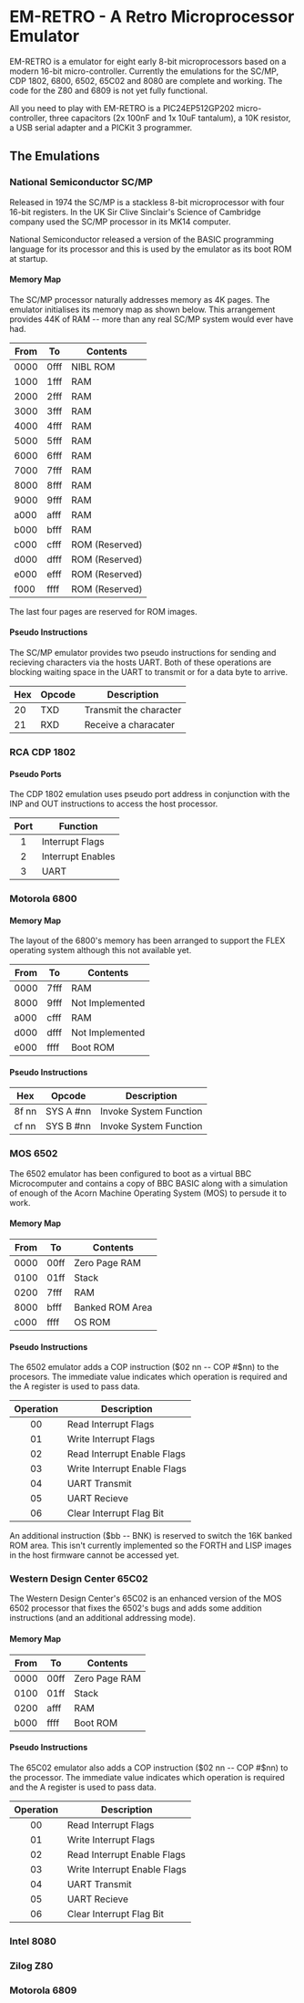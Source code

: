# EM-RETRO - A Retro Microprocessor Emulator

EM-RETRO is a emulator for eight early 8-bit microprocessors based on a modern
16-bit micro-controller. Currently the emulations for the SC/MP, CDP 1802, 6800,
6502, 65C02 and 8080 are complete and working. The code for the Z80 and 6809
is not yet fully functional.

All you need to play with EM-RETRO is a PIC24EP512GP202 micro-controller, three
capacitors (2x 100nF and 1x 10uF tantalum), a 10K resistor, a USB serial adapter
and a PICKit 3 programmer.

## The Emulations

### National Semiconductor SC/MP

Released in 1974 the SC/MP is a stackless 8-bit microprocessor with four 16-bit
registers. In the UK Sir Clive Sinclair's Science of Cambridge company used the SC/MP
processor in its MK14 computer.

National Semiconductor released a version of the BASIC programming language for
its processor and this is used by the emulator as its boot ROM at startup.

#### Memory Map

The SC/MP processor naturally addresses memory as 4K pages. The emulator
initialises its memory map as shown below. This arrangement provides 44K
of RAM -- more than any real SC/MP system would ever have had. 

| From | To   | Contents       |
| ---- | ---- | -------------- |
| 0000 | 0fff | NIBL ROM       |
| 1000 | 1fff | RAM            |
| 2000 | 2fff | RAM            |
| 3000 | 3fff | RAM            |
| 4000 | 4fff | RAM            |
| 5000 | 5fff | RAM            |
| 6000 | 6fff | RAM            |
| 7000 | 7fff | RAM            |
| 8000 | 8fff | RAM            |
| 9000 | 9fff | RAM            |
| a000 | afff | RAM            |
| b000 | bfff | RAM            |
| c000 | cfff | ROM (Reserved) |
| d000 | dfff | ROM (Reserved) |
| e000 | efff | ROM (Reserved) |
| f000 | ffff | ROM (Reserved) |

The last four pages are reserved for ROM images.

#### Pseudo Instructions

The SC/MP emulator provides two pseudo instructions for sending and
recieving characters via the hosts UART. Both of these operations are
blocking waiting space in the UART to transmit or for a data byte to
arrive.

| Hex | Opcode | Description            |
| --- | ------ | ---------------------- |
| 20  | TXD    | Transmit the character |
| 21  | RXD    | Receive a characater   |

### RCA CDP 1802

#### Pseudo Ports

The CDP 1802 emulation uses pseudo port address in conjunction with
the INP and OUT instructions to access the host processor.

| Port | Function           |
|:----:| ------------------ |
| 1    | Interrupt Flags    |
| 2    | Interrupt Enables  |
| 3    | UART               |

### Motorola 6800

#### Memory Map

The layout of the 6800's memory has been arranged to support the FLEX operating
system although this not available yet.

| From | To   | Contents        |
| ---- | ---- | --------------- |
| 0000 | 7fff | RAM             |
| 8000 | 9fff | Not Implemented |
| a000 | cfff | RAM             |
| d000 | dfff | Not Implemented |
| e000 | ffff | Boot ROM        |

#### Pseudo Instructions

| Hex   | Opcode    | Description            |
| ----- | --------- | ---------------------- |
| 8f nn | SYS A #nn | Invoke System Function |
| cf nn | SYS B #nn | Invoke System Function |

### MOS 6502

The 6502 emulator has been configured to boot as a virtual BBC Microcomputer
and contains a copy of BBC BASIC along with a simulation of enough of the
Acorn Machine Operating System (MOS) to persude it to work.

#### Memory Map

| From | To   | Contents        |
| ---- | ---- | --------------- |
| 0000 | 00ff | Zero Page RAM   |
| 0100 | 01ff | Stack           |
| 0200 | 7fff | RAM             |
| 8000 | bfff | Banked ROM Area |
| c000 | ffff | OS ROM          |

#### Pseudo Instructions

The 6502 emulator adds a COP instruction ($02 nn -- COP #$nn) to the procesors.
The immediate value indicates which operation is required and the A register
is used to pass data.

| Operation | Description                  |
|:---------:| ---------------------------- |
| 00        | Read Interrupt Flags         |
| 01        | Write Interrupt Flags        |
| 02        | Read Interrupt Enable Flags  |
| 03        | Write Interrupt Enable Flags |
| 04        | UART Transmit                |
| 05        | UART Recieve                 |
| 06        | Clear Interrupt Flag Bit     |

An additional instruction ($bb -- BNK) is reserved to switch the 16K banked
ROM area. This isn't currently implemented so the FORTH and LISP images in
the host firmware cannot be accessed yet.

### Western Design Center 65C02

The Western Design Center's 65C02 is an enhanced version of the MOS 6502
processor that fixes the 6502's bugs and adds some addition instructions
(and an additional addressing mode).

#### Memory Map

| From | To   | Contents        |
| ---- | ---- | --------------- |
| 0000 | 00ff | Zero Page RAM   |
| 0100 | 01ff | Stack           |
| 0200 | afff | RAM             |
| b000 | ffff | Boot ROM        |

#### Pseudo Instructions

The 65C02 emulator also adds a COP instruction ($02 nn -- COP #$nn) to the processor.
The immediate value indicates which operation is required and the A register
is used to pass data.

| Operation | Description                  |
|:---------:| ---------------------------- |
| 00        | Read Interrupt Flags         |
| 01        | Write Interrupt Flags        |
| 02        | Read Interrupt Enable Flags  |
| 03        | Write Interrupt Enable Flags |
| 04        | UART Transmit                |
| 05        | UART Recieve                 |
| 06        | Clear Interrupt Flag Bit     |

### Intel 8080

### Zilog Z80

### Motorola 6809

